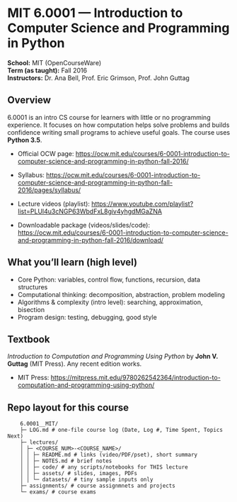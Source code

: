 # MIT 6.0001 — Introduction to Computer Science and Programming in Python

**School:** MIT (OpenCourseWare)  
**Term (as taught):** Fall 2016  
**Instructors:** Dr. Ana Bell, Prof. Eric Grimson, Prof. John Guttag

## Overview
6.0001 is an intro CS course for learners with little or no programming experience. It focuses on how computation helps solve problems and builds confidence writing small programs to achieve useful goals. The course uses **Python 3.5**.  

- Official OCW page: https://ocw.mit.edu/courses/6-0001-introduction-to-computer-science-and-programming-in-python-fall-2016/  
- Syllabus: https://ocw.mit.edu/courses/6-0001-introduction-to-computer-science-and-programming-in-python-fall-2016/pages/syllabus/  

- Lecture videos (playlist): https://www.youtube.com/playlist?list=PLUl4u3cNGP63WbdFxL8giv4yhgdMGaZNA  

- Downloadable package (videos/slides/code): https://ocw.mit.edu/courses/6-0001-introduction-to-computer-science-and-programming-in-python-fall-2016/download/

## What you’ll learn (high level)
- Core Python: variables, control flow, functions, recursion, data structures
- Computational thinking: decomposition, abstraction, problem modeling
- Algorithms & complexity (intro level): searching, approximation, bisection
- Program design: testing, debugging, good style

## Textbook 
*Introduction to Computation and Programming Using Python* by **John V. Guttag** (MIT Press). Any recent edition works.  
- MIT Press: https://mitpress.mit.edu/9780262542364/introduction-to-computation-and-programming-using-python/

## Repo layout for this course 
        6.0001__MIT/
        ├─ LOG.md # one-file course log (Date, Log #, Time Spent, Topics Next)
        ├─ lectures/
        │ ├─ <COURSE_NUM>-<COURSE_NAME>/
        │ │ ├─ README.md # links (video/PDF/pset), short summary
        │ │ ├─ NOTES.md # brief notes
        │ │ ├─ code/ # any scripts/notebooks for THIS lecture
        │ │ ├─ assets/ # slides, images, PDFs
        │ │ └─ datasets/ # tiny sample inputs only
        ├─ assignments/ # course assignmnets and projects
        └─ exams/ # course exams
